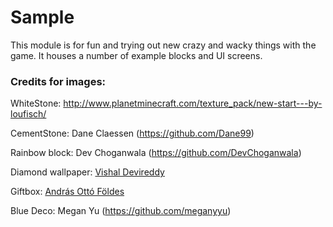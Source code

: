 # Sample

This module is for fun and trying out new crazy and wacky things with the game. It houses a number of example blocks and UI screens.

### Credits for images:

WhiteStone: http://www.planetminecraft.com/texture_pack/new-start---by-loufisch/

CementStone: Dane Claessen (https://github.com/Dane99)

Rainbow block: Dev Choganwala (https://github.com/DevChoganwala)

Diamond wallpaper: [Vishal Devireddy](https://github.com/TwoTau)

Giftbox: [András Ottó Földes](https://github.com/andriii25)

Blue Deco: Megan Yu (https://github.com/meganyyu)